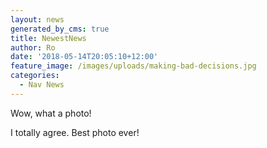 ```yaml
---
layout: news
generated_by_cms: true
title: NewestNews
author: Ro
date: '2018-05-14T20:05:10+12:00'
feature_image: /images/uploads/making-bad-decisions.jpg
categories:
  - Nav News
---
```

Wow, what a photo!



I totally agree. Best photo ever!

